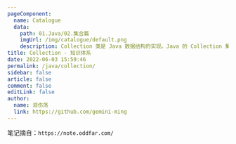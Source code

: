 ```yaml
---
pageComponent: 
  name: Catalogue
  data: 
    path: 01.Java/02.集合篇
    imgUrl: /img/catalogue/default.png
    description: Collection 类是 Java 数据结构的实现。Java 的 Collection 集合类是 java.util 包中的重要内容，它允许以各种方式将元素分组，并定义了各种使这些元素更容易操作的方法。Java 集合类是 Java 将一些基本的和使用频率极高的基础类进行封装和增强后再以一个类的形式提供。集合类是可以往里面保存多个对象的类，存放的是对象，不同的集合类有不同的功能和特点，适合不同的场合，用以解决一些实际问题。
title: Collection - 知识体系
date: 2022-06-03 15:59:46
permalink: /java/collection/
sidebar: false
article: false
comment: false
editLink: false
author: 
  name: 泪伤荡
  link: https://github.com/gemini-ming
---
```


笔记摘自：`https://note.oddfar.com/`